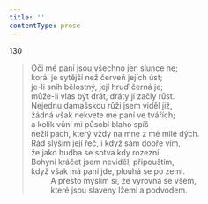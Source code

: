 ```yaml
---
title: ''
contentType: prose
---
```


130

> Oči mé paní jsou všechno jen slunce ne;  
> korál je sytější než červeň jejích úst;  
> je-li sníh bělostný, její hruď černá je;  
> může-li vlas být drát, dráty jí začly růst.  
> Nejednu damašskou růži jsem viděl již,  
> žádná však nekvete mé paní ve tvářích;  
> a kolik vůní mi působí blaho spíš  
> nežli pach, který vždy na mne z mé milé dých.  
> Rád slyším její řeč, i když sám dobře vím,  
> že jako hudba se sotva kdy rozezní.  
> Bohyni kráčet jsem neviděl, připouštím,  
> když však má paní jde, plouhá se po zemi.  
>          A přesto myslím si, že vyrovná se všem,  
>          které jsou slaveny lžemi a podvodem.
